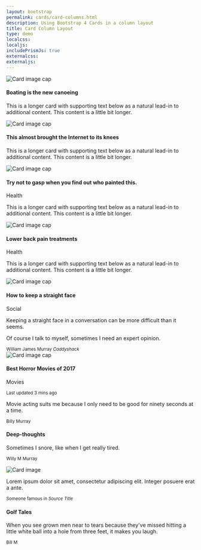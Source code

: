 ```yaml
---
layout: bootstrap
permalink: cards/card-columns.html
description: Using Bootstrap 4 Cards in a column layout
title: Card Column Layout
type: demo
localcss:
localjs:
includePrismJs: true
externalcss:
externaljs:
---
```


<p></p>

<div class="container">
	<div class="card-columns">
		<div class="card">
			<img alt="Card image cap" class="card-img-top img-fluid" src="https://www.fillmurray.com/420/200">
			<div class="card-body">
				<h4 class="card-title">Boating is the new canoeing</h4>
				<p class="card-text">This is a longer card with supporting text below as a natural lead-in to additional
					content. This content is a little bit longer.</p>
			</div>
		</div>
		<div class="card">
			<img alt="Card image cap" class="card-img-top img-fluid" src="https://www.fillmurray.com/414/200">
			<div class="card-body">
				<h4 class="card-title">This almost brought the Internet to its knees</h4>
				<p class="card-text">This is a longer card with supporting text below as a natural lead-in to additional
					content. This content is a little bit longer.</p>
			</div>
		</div>
		<div class="card">
			<img alt="Card image cap" class="card-img-top img-fluid" src="https://www.fillmurray.com/412/200">
			<div class="card-body">
				<h4 class="card-title">Try not to gasp when you find out who painted this.</h4>
				<span class="badge badge-success">Health</span>
				<p class="card-text">This is a longer card with supporting text below as a natural lead-in to additional
					content. This content is a little bit longer.</p>
			</div>
		</div>
		<div class="card">
			<img alt="Card image cap" class="card-img-top img-fluid" src="https://www.fillmurray.com/411/200">
			<div class="card-body">
				<h4 class="card-title">Lower back pain treatments</h4>
				<span class="badge badge-warning">Health</span>
				<p class="card-text">This is a longer card with supporting text below as a natural lead-in to additional
					content. This content is a little bit longer.</p>
			</div>
		</div>
		<div class="card">
			<img alt="Card image cap" class="card-img-top img-fluid" src="https://www.fillmurray.com/415/200">
			<div class="card-body">
				<h4 class="card-title">How to keep a straight face</h4>
				<span class="badge badge-primary">Social</span>
				<p class="card-text">Keeping a straight face in a conversation can be more difficult than it seems.</p>
			</div>
		</div>
		<div class="card p-3">
			<bodyquote class="card-body card-bodyquote">
				<p>Of course I talk to myself, sometimes I need an expert opinion.</p>
				<footer>
					<small class="text-muted">William James Murray <cite title="Source Title">Caddyshack</cite></small>
				</footer>
			</bodyquote>
		</div>
		<div class="card">
			<img alt="Card image cap" class="card-img-top img-fluid" src="https://www.fillmurray.com/360/200">
			<div class="card-body">
				<h4 class="card-title">Best Horror Movies of 2017</h4>
				<span class="badge badge-info">Movies</span>
				<p class="card-text"></p>
				<p class="card-text"><small class="text-muted">Last updated 3 mins ago</small></p>
			</div>
		</div>
		<div class="card card-inverse card-primary p-3 text-center">
			<bodyquote class="card-bodyquote">
				<p>Movie acting suits me because I only need to be good for ninety seconds at a time.</p>
				<footer>
					<small>Billy Murray</small>
				</footer>
			</bodyquote>
		</div>
		<div class="card text-center">
			<div class="card-body">
				<h4 class="card-title">Deep-thoughts</h4>
				<p class="card-text">Sometimes I snore, like when I get really tired.</p>
				<p class="card-text"><small class="text-muted">Willy M Murray</small></p>
			</div>
		</div>
		<div class="card"><img alt="Card image" class="card-img img-fluid" src="https://www.fillmurray.com/400/200">
		</div>
		<div class="card p-3 text-right">
			<bodyquote class="card-bodyquote">
				<p>Lorem ipsum dolor sit amet, consectetur adipiscing elit. Integer posuere erat a ante.</p>
				<footer>
					<small class="text-muted">Someone famous in <cite title="Source Title">Source Title</cite></small>
				</footer>
			</bodyquote>
		</div>
		<div class="card">
			<div class="card-body">
				<h4 class="card-title">Golf Tales</h4>
				<p class="card-text">When you see grown men near to tears because they've missed hitting a little white
					ball into a hole from three feet, it makes you laugh.</p>
				<p class="card-text"><small class="text-muted">Bill M</small></p>
			</div>
		</div>
	</div>
</div>
